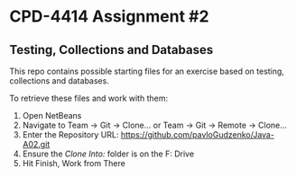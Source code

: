 # CPD-4414 Assignment #2
## Testing, Collections and Databases

This repo contains possible starting files for an exercise based on testing, collections and databases.

To retrieve these files and work with them:

1. Open NetBeans
2. Navigate to Team -> Git -> Clone... or Team -> Git -> Remote -> Clone...
3. Enter the Repository URL: https://github.com/pavloGudzenko/Java-A02.git
4. Ensure the *Clone Into:* folder is on the F: Drive
5. Hit Finish, Work from There
